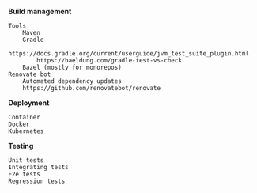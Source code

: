**Build management**

    Tools
        Maven
        Gradle
            https://docs.gradle.org/current/userguide/jvm_test_suite_plugin.html
            https://baeldung.com/gradle-test-vs-check
        Bazel (mostly for monorepos)
    Renovate bot 
        Automated dependency updates
        https://github.com/renovatebot/renovate

**Deployment**

    Container
    Docker
    Kubernetes

**Testing**

    Unit tests
    Integrating tests
    E2e tests
    Regression tests

    

